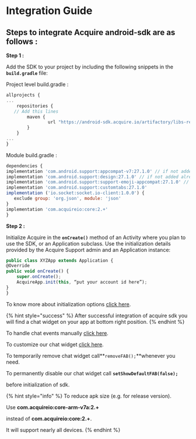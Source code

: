 # Integration Guide

## **Steps to integrate Acquire android-sdk are as follows :**

**Step 1 :**

Add the SDK to your project by including the following snippets in the **`build.gradle`** file:

Project level build.gradle :

```javascript
allprojects {
...
    repositories {
   // Add this lines 
        maven {
                url "https://android-sdk.acquire.io/artifactory/libs-release-local/"
        }
    }
...
}

```

Module build.gradle :

```javascript
dependencies {
implementation 'com.android.support:appcompat-v7:27.1.0' // if not added already
implementation 'com.android.support:design:27.1.0' // if not added already
implementation 'com.android.support:support-emoji-appcompat:27.1.0' // if not added already
implementation 'com.android.support:customtabs:27.1.0'
implementation ('io.socket:socket.io-client:1.0.0') {
   exclude group: 'org.json', module: 'json'
}
implementation 'com.acquireio:core:2.+' 
}
```

**Step 2 :**

Initialize Acquire in the **`onCreate()`** method of an Activity where you plan to use the SDK, or an Application subclass. Use the initialization details provided by the Acquire Support admin and an Application instance:

```javascript
public class XYZApp extends Application {
@Override
public void onCreate() {
    super.onCreate();
    AcquireApp.init(this, “put your account id here”);
}
}
```

To know more about initialization options [click here](start-using-acquire.md#initialize-acquire-sdk). 

{% hint style="success" %}
After successful integration of acquire sdk you will find a chat widget on your app at bottom right position.
{% endhint %}

To handle chat events manually [click here](../acquire-apis.md#chat-apis). 

To customize our chat widget [click here](../custom-ui-widget.md#customize-chat-widget).

To temporarily remove chat widget call**`removeFAB();`**whenever you need.

To permanently disable our chat widget call **`setShowDefaultFAB(false);`**

before initialization of sdk.

{% hint style="info" %}
 To reduce apk size \(e.g. for release version\).

Use **com.acquireio:core-arm-v7a:2.+** 

instead of **com.acquireio:core:2.+**.

It will support nearly all devices.
{% endhint %}

